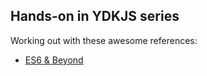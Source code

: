 ## Hands-on in YDKJS series

Working out with these awesome references:

- [ES6 & Beyond](https://github.com/getify)